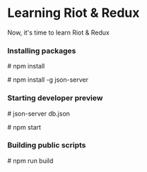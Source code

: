 # Learning Riot & Redux
Now, it's time to learn Riot & Redux

### Installing packages

\# npm install

\# npm install -g json-server

### Starting developer preview

\# json-server db.json

\# npm start

### Building public scripts

\# npm run build
